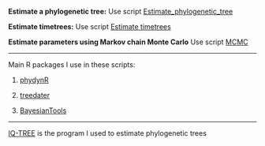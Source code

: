 **Estimate a phylogenetic tree:** Use script [Estimate_phylogenetic_tree](https://github.com/thednainus/exampleAnalyses/tree/main/scripts/Estimate_phylogenetic_tree)

**Estimate timetrees:** Use script [Estimate timetrees](https://github.com/thednainus/exampleAnalyses/tree/main/scripts/Estimate_timetree)

**Estimate parameters using Markov chain Monte Carlo** Use script [MCMC](https://github.com/thednainus/exampleAnalyses/blob/main/scripts/phydynR_and_MCMC/model1_mcmc_fit_parallel_all_tree.R)


----
Main R packages I use in these scripts:

1. [phydynR](https://github.com/emvolz-phylodynamics/phydynR)

2. [treedater](https://github.com/emvolz/treedater)

3. [BayesianTools](https://github.com/florianhartig/BayesianTools)

 ---
 
 [IQ-TREE](http://www.iqtree.org/) is the program I used to estimate phylogenetic trees

